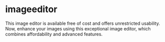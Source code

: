 # imageeditor
This image editor is available free of cost and offers unrestricted usability. Now, enhance your images using this exceptional image editor, which combines affordability and advanced features.
